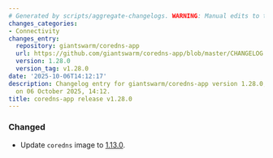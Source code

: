 ```yaml
---
# Generated by scripts/aggregate-changelogs. WARNING: Manual edits to this files will be overwritten.
changes_categories:
- Connectivity
changes_entry:
  repository: giantswarm/coredns-app
  url: https://github.com/giantswarm/coredns-app/blob/master/CHANGELOG.md#1280---2025-10-06
  version: 1.28.0
  version_tag: v1.28.0
date: '2025-10-06T14:12:17'
description: Changelog entry for giantswarm/coredns-app version 1.28.0, published
  on 06 October 2025, 14:12.
title: coredns-app release v1.28.0
---
```


### Changed
- Update `coredns` image to [1.13.0](https://github.com/coredns/coredns/releases/tag/v1.13.0).
